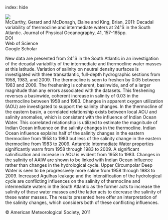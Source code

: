 index: hide

<div class="Citation">
    <div class="Citation-thumb CitationThumb-linked"  data-href="https://doi.org/10.1175/2010jpo4467.1">
      <img src="https://static.claimspace.cloud/climate-study-static/refs/thumbs/3/McCarthy_et_al_2011-thumb.png" />
    </div>

  <div class="Citation-body">
    <div class="Citation-text">McCarthy, Gerard and McDonagh, Elaine and King, Brian, 2011: Decadal variability of thermocline and intermediate waters at 24°S in the South Atlantic. <span class="Article-journal">Journal of Physical Oceanography, </span><span class="Article-volume">41, </span>157-165pp.</div>
    <div class="Citation-links">
      <div class="CitationLink" data-href="https://doi.org/10.1175/2010jpo4467.1">
        <div class="CitationLink-icon CitationLink-Doi"></div>
        <div class="CitationLink-text">DOI</div>
      </div>
      <div class="CitationLink" data-href="http://cel.webofknowledge.com/InboundService.do?customersID=atyponcel&smartRedirect=yes&mode=FullRecord&IsProductCode=Yes&product=CEL&Init=Yes&Func=Frame&action=retrieve&SrcApp=literatum&SrcAuth=atyponcel&SID=7CNc3cIRaBKjGbSujFM&UT=WOS:000287222200009">
        <div class="CitationLink-icon CitationLink-Isi"></div>
        <div class="CitationLink-text">Web of Science</div>
      </div>
      <div class="CitationLink" data-href="https://scholar.google.com/scholar?q=10.1175/2010jpo4467.1">
        <div class="CitationLink-icon CitationLink-Scholar"></div>
        <div class="CitationLink-text">Google Scholar</div>
      </div>
    </div>
  </div>
</div>

New data are presented from 24°S in the South Atlantic in an investigation of the decadal variability of the intermediate and thermocline water masses at this latitude. Variation of salinity on neutral density surfaces is investigated with three transatlantic, full-depth hydrographic sections from 1958, 1983, and 2009. The thermocline is seen to freshen by 0.05 between 1983 and 2009. The freshening is coherent, basinwide, and of a larger magnitude than any errors associated with the datasets. This freshening reverses a basinwide, coherent increase in salinity of 0.03 in the thermocline between 1958 and 1983. Changes in apparent oxygen utilization (AOU) are investigated to support the salinity changes. In the thermocline of the eastern basin, a correlated relationship exists between local AOU and salinity anomalies, which is consistent with the influence of Indian Ocean Water. This correlated relationship is utilized to estimate the magnitude of Indian Ocean influence on the salinity changes in the thermocline. Indian Ocean influence explains half of the salinity changes in the eastern thermocline from 1958 to 1983 but less of the salinity change in the eastern thermocline from 1983 to 2009. Antarctic Intermediate Water properties significantly warm from 1958 through 1983 to 2009. A significant salinification and increase in AOU is evident from 1958 to 1983. Changes in the salinity of AAIW are shown to be linked with Indian Ocean influence rather than changes in the hydrological cycle. Upper Circumpolar Deep Water is seen to be progressively more saline from 1958 through 1983 to 2009. Increased Agulhas leakage and the intensification of the hydrological cycle are conflicting influences on the salinity of thermocline and intermediate waters in the South Atlantic as the former acts to increase the salinity of these water masses and the latter acts to decrease the salinity of these water masses. The results presented here offer an interpretation of the salinity changes, which considers both of these conflicting influences.

<div class="Citation-copy">
&copy; American Meteorological Society, 2011
</div>